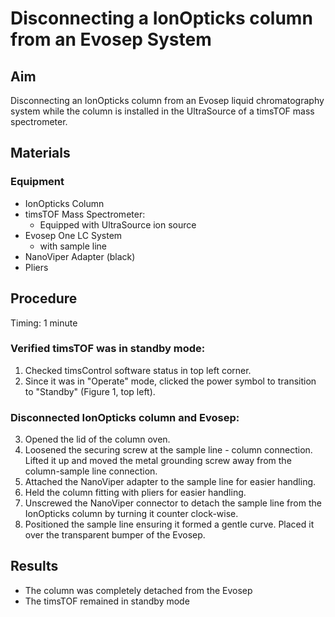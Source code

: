 # Disconnecting a IonOpticks column from an Evosep System

## Aim
Disconnecting an IonOpticks column from an Evosep liquid chromatography system while the column is installed in the UltraSource of a timsTOF mass spectrometer. 


## Materials

### Equipment
- IonOpticks Column
- timsTOF Mass Spectrometer:
  - Equipped with UltraSource ion source
- Evosep One LC System
  - with sample line
- NanoViper Adapter (black)
- Pliers


## Procedure
Timing: 1 minute

### Verified timsTOF was in standby mode:
1. Checked timsControl software status in top left corner.
2. Since it was in "Operate" mode, clicked the power symbol to transition to "Standby" (Figure 1, top left).

### Disconnected IonOpticks column and Evosep:
3. Opened the lid of the column oven.
4. Loosened the securing screw at the sample line - column connection. Lifted it up and moved the metal grounding screw away from the column-sample line connection.
5. Attached the NanoViper adapter to the sample line for easier handling.
6. Held the column fitting with pliers for easier handling.
7. Unscrewed the NanoViper connector to detach the sample line from the IonOpticks column by turning it counter clock-wise.
8. Positioned the sample line ensuring it formed a gentle curve. Placed it over the transparent bumper of the Evosep.


## Results
- The column was completely detached from the Evosep
- The timsTOF remained in standby mode